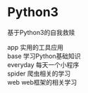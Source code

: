# Python3
基于Python3的自我救赎

app        实用的工具应用  
base       学习Python基础知识  
everyday   每天一个小程序  
spider     爬虫相关的学习  
web        web框架的相关学习  
